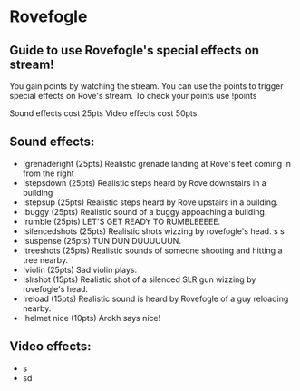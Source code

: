 # Rovefogle

## Guide to use Rovefogle's special effects on stream!

You gain points by watching the stream. You can use the points to trigger special effects on Rove's stream.
To check your points use !points

Sound effects cost 25pts
Video effects cost 50pts

## Sound effects:

* !grenaderight   (25pts) Realistic grenade landing at Rove's feet coming in from the right
* !stepsdown      (25pts) Realistic steps heard by Rove downstairs in a building
* !stepsup        (25pts) Realistic steps heard by Rove upstairs in a building.
* !buggy          (25pts) Realistic sound of a buggy appoaching a building.
* !rumble         (25pts) LET'S GET READY TO RUMBLEEEEE.
* !silencedshots  (25pts) Realistic shots wizzing by rovefogle's head. s          s
* !suspense       (25pts) TUN DUN DUUUUUUN.
* !treeshots      (25pts) Realistic sounds of someone shooting and hitting a tree nearby.
* !violin         (25pts) Sad violin plays.
* !slrshot        (15pts) Realistic shot of a silenced SLR gun wizzing by rovefogle's head.
* !reload         (15pts) Realistic sound is heard by Rovefogle of a guy reloading nearby.
* !helmet nice    (10pts) Arokh says nice!

## Video effects:

* s
* sd
